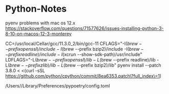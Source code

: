 # Python-Notes

pyenv problems with mac os 12.x
https://stackoverflow.com/questions/71577626/issues-installing-python-3-8-10-on-macos-12-3-monterey


CC=/usr/local/Cellar/gcc/11.3.0_2/bin/gcc-11 CFLAGS="-I$(brew --prefix openssl)/include -I$(brew --prefix bzip2)/include -I$(brew --prefix readline)/include -I$(xcrun --show-sdk-path)/usr/include" LDFLAGS="-L$(brew --prefix openssl)/lib -L$(brew --prefix readline)/lib -L$(brew --prefix zlib)/lib -L$(brew --prefix bzip2)/lib" pyenv install --patch 3.8.0 < <(curl -sSL https://github.com/python/cpython/commit/8ea6353.patch\?full_index\=1)


 /Users/<username>/Library/Preferences/pypoetry/config.toml
